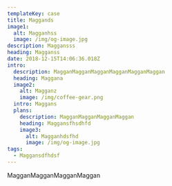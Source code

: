 ```yaml
---
templateKey: case
title: Maggands
image1:
  alt: Magganhss
  image: /img/og-image.jpg
description: Maggansss
heading: Magganss
date: 2018-12-15T14:06:36.018Z
intro:
  description: MagganMagganMagganMagganMagganMaggan
  heading: Maggana
  image2:
    alt: Magganz
    image: /img/coffee-gear.png
  intro: Maggans
  plans:
    description: MagganMagganMagganMaggan
    heading: Maggansfhsdhfd
    image3:
      alt: Magganhdsfhd
      image: /img/og-image.jpg
tags:
  - Maggansdfhdsf
---
```

MagganMagganMagganMaggan
